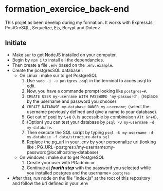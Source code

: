 # formation_exercice_back-end

This projet as been develop during my formation. It works with ExpressJs, PostGreSQL, Sequelize, Ejs, Bcrypt and Dotenv.

## Initiate
 - Make sur to get NodeJS installed on your computer.
 - Begin by `npm i` to install all the dependancies.
 - Then create a file `.env` based on the `.env.example`. 
 - Create the postgresSQL database :
   - On Linux : make sur to get PostgreSQL
     1. Use `sudo -i -u postgres psql` in the terminal to acces psql to edit.
     2. Now, you have a commande prompt looking like `postgres=#`. 
     3. `CREATE USER my-username WITH PASSWORD 'my-password';` (replace by the username and password you choose)
     4. `CREATE DATABASE my-database OWNER my-username;` (select the username previously defined and give a name to your database).
     5. Get out of psql by `\`+`Q` (`\` is accessible by combinaison `Alt Gr`+`8`).
     6. (Option) you can test your database by `psql -U my-username -d my-database`.
     7. Then execute the SQL script by typing `psql -U my-username -d my-database -f data/structure-data.sql`
     8. Replace the pg_url in your .env by your personnalize url (looking like : PG_URL=postgres://my-username:my-password@localhost/my-database)
   - On windows : make sur to get PostgreSQL
     1. Create your user with PGadmin or
     2. Continue at ***fourth step*** with the password you selected while you installed postgres and the username= `postgres`
 - After that, run node on the file "index.js" at the root of this repository and follow the url defined in your .env
  
